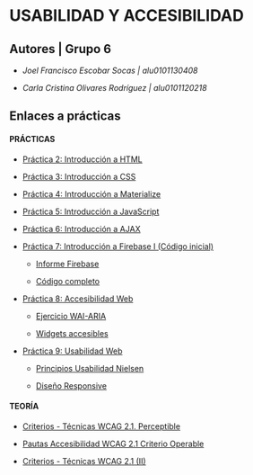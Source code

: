 # USABILIDAD Y ACCESIBILIDAD

## Autores | Grupo 6


* *Joel Francisco Escobar Socas | alu0101130408*


* *Carla Cristina Olivares Rodríguez | alu0101120218*


## Enlaces a prácticas 

#### PRÁCTICAS

* [Práctica 2: Introducción a HTML](https://github.com/ccolivares/UyA/blob/master/index_Bank.html)

* [Práctica 3: Introducción a CSS](https://github.com/ccolivares/UyA/tree/master/Practica3/css)

* [Práctica 4: Introducción a Materialize](https://github.com/ccolivares/UyA/tree/master/Practica4)

* [Práctica 5: Introducción a JavaScript](https://github.com/ccolivares/UyA/tree/master/Practica5)

* [Práctica 6: Introducción a AJAX](https://github.com/ccolivares/UyA/tree/master/Practica6)

* [Práctica 7: Introducción a Firebase I (Código inicial)](https://github.com/ccolivares/UyA/tree/master/Practica7/Codigoinicialp7.html)

    * [Informe Firebase](https://github.com/ccolivares/UyA/blob/master/Practica7/InformeP7.md)
    
    * [Código completo](https://github.com/ccolivares/UyA/blob/master/Practica7/Practica7_UyA.html)
    
* [Práctica 8: Accesibilidad Web]()

    * [Ejercicio WAI-ARIA]()
    
    * [Widgets accesibles]()
    
* [Práctica 9: Usabilidad Web](https://github.com/ccolivares/UyA/blob/master/Practica9)

    * [Principios Usabilidad Nielsen](https://github.com/ccolivares/UyA/blob/master/Practica9/CheckListNielsen.pdf)
    
    * [Diseño Responsive](https://github.com/ccolivares/UyA/blob/master/Practica9/index.html)
    

#### TEORÍA

* [Criterios - Técnicas WCAG 2.1. Perceptible](https://github.com/ccolivares/UyA/blob/master/WCAG/Criterios%20perceptible%20WCAG%20_%20Joel%20Escobar%20y%20Carla%20Olivares.pdf)

* [Pautas Accesibilidad WCAG 2.1 Criterio Operable]()

* [Criterios - Técnicas WCAG 2.1 (II)](https://github.com/ccolivares/UyA/blob/master/WCAG/Criterios%20%20Comprensible%20y%20Robusto_Joel%20Escobar%20y%20Carla%20Olivares.pdf)
